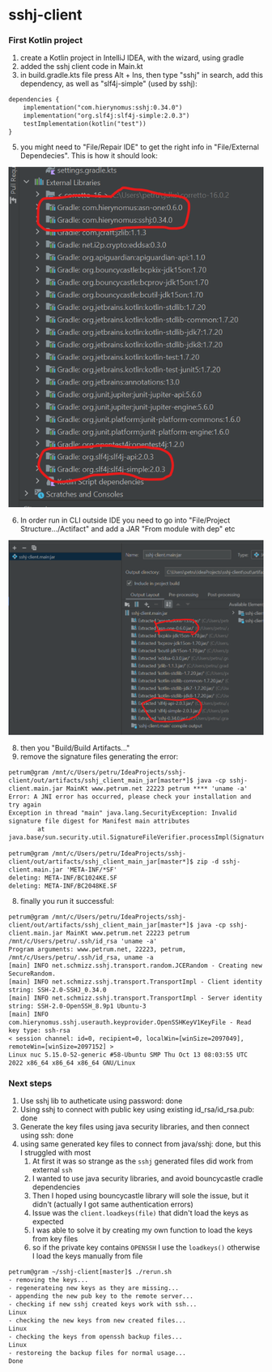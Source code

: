 # sshj-client

### First Kotlin project
1. create a Kotlin project in IntelliJ IDEA, with the wizard, using gradle
2. added the sshj client code in Main.kt
3. in build.gradle.kts file press Alt + Ins, then type "sshj" in search, add this dependency, as well as "slf4j-simple" (used by sshj):
```
dependencies {
    implementation("com.hierynomus:sshj:0.34.0")
    implementation("org.slf4j:slf4j-simple:2.0.3")
    testImplementation(kotlin("test"))
}
```
5. you might need to "File/Repair IDE" to get the right info in "File/External Dependecies". This is how it should look:

![Ext dep](https://github.com/petrum/sshj-client/blob/master/external-dep.png?raw=true)

6. In order run in CLI outside IDE you need to go into "File/Project Structure.../Actifact" and add a JAR "From module with dep" etc

![Ext dep](https://github.com/petrum/sshj-client/blob/master/artifact.png?raw=true)

8. then you "Build/Build Artifacts..."
9. remove the signature files generating the error:
```
petrum@gram /mnt/c/Users/petru/IdeaProjects/sshj-client/out/artifacts/sshj_client_main_jar[master*]$ java -cp sshj-client.main.jar MainKt www.petrum.net 22223 petrum **** 'uname -a'
Error: A JNI error has occurred, please check your installation and try again
Exception in thread "main" java.lang.SecurityException: Invalid signature file digest for Manifest main attributes
        at java.base/sun.security.util.SignatureFileVerifier.processImpl(SignatureFileVerifier.java:339)

petrum@gram /mnt/c/Users/petru/IdeaProjects/sshj-client/out/artifacts/sshj_client_main_jar[master*]$ zip -d sshj-client.main.jar 'META-INF/*SF'
deleting: META-INF/BC1024KE.SF
deleting: META-INF/BC2048KE.SF
```
8. finally you run it successful:
```
petrum@gram /mnt/c/Users/petru/IdeaProjects/sshj-client/out/artifacts/sshj_client_main_jar[master*]$ java -cp sshj-client.main.jar MainKt www.petrum.net 22223 petrum /mnt/c/Users/petru/.ssh/id_rsa 'uname -a'
Program arguments: www.petrum.net, 22223, petrum, /mnt/c/Users/petru/.ssh/id_rsa, uname -a
[main] INFO net.schmizz.sshj.transport.random.JCERandom - Creating new SecureRandom.
[main] INFO net.schmizz.sshj.transport.TransportImpl - Client identity string: SSH-2.0-SSHJ_0.34.0
[main] INFO net.schmizz.sshj.transport.TransportImpl - Server identity string: SSH-2.0-OpenSSH_8.9p1 Ubuntu-3
[main] INFO com.hierynomus.sshj.userauth.keyprovider.OpenSSHKeyV1KeyFile - Read key type: ssh-rsa
< session channel: id=0, recipient=0, localWin=[winSize=2097049], remoteWin=[winSize=2097152] >
Linux nuc 5.15.0-52-generic #58-Ubuntu SMP Thu Oct 13 08:03:55 UTC 2022 x86_64 x86_64 x86_64 GNU/Linux
```


### Next steps
1. Use sshj lib to autheticate using password: done
2. Using sshj to connect with public key using existing id_rsa/id_rsa.pub: done
3. Generate the key files using java security libraries, and then connect using ssh: done
4. using same generated key files to connect from java/sshj: done, but this I struggled with most
   1. At first it was so strange as the `sshj` generated files did work from external `ssh`
   2. I wanted to use java security libraries, and avoid bouncycastle cradle dependencies 
   3. Then I hoped using bouncycastle library will sole the issue, but it didn't (actually I got same authentication errors)
   4. Issue was the `client.loadkeys(file)` that didn't load the keys as expected
   5. I was able to solve it by creating my own function to load the keys from key files
   6. so if the private key contains `OPENSSH` I use the `loadkeys()` otherwise I load the keys manually from file


```
petrum@gram ~/sshj-client[master]$ ./rerun.sh
- removing the keys...
- regenerateing new keys as they are missing...
- appending the new pub key to the remote server...
- checking if new sshj created keys work with ssh...
Linux
- checking the new keys from new created files...
Linux
- checking the keys from openssh backup files...
Linux
- restoreing the backup files for normal usage...
Done
```
